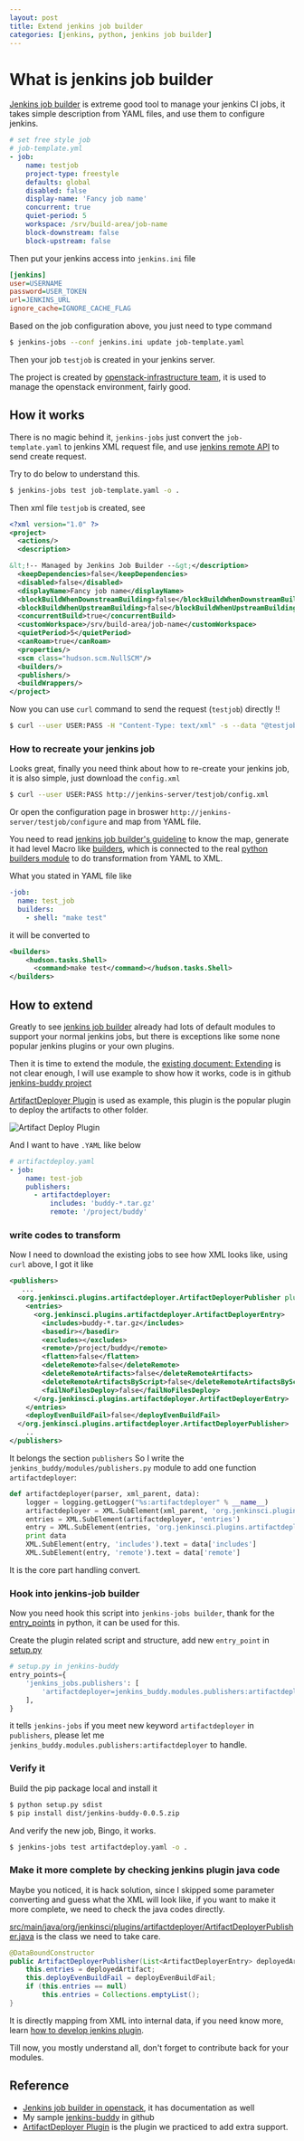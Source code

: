 ```yaml
---
layout: post
title: Extend jenkins job builder
categories: [jenkins, python, jenkins job builder]
---
```


# What is jenkins job builder #

[Jenkins job builder][jjb] is extreme good tool to manage your jenkins CI jobs, it takes simple description from YAML files, and use them to configure jenkins.

```yaml
# set free style job
# job-template.yml
- job:
    name: testjob
    project-type: freestyle
    defaults: global
    disabled: false
    display-name: 'Fancy job name'
    concurrent: true
    quiet-period: 5
    workspace: /srv/build-area/job-name
    block-downstream: false
    block-upstream: false
```
 
Then put your jenkins access into `jenkins.ini` file   

```ini
[jenkins]
user=USERNAME
password=USER_TOKEN
url=JENKINS_URL
ignore_cache=IGNORE_CACHE_FLAG
```

Based on the job configuration above, you just need to type command

```bash
$ jenkins-jobs --conf jenkins.ini update job-template.yaml 
```

Then your job `testjob` is created in your jenkins server.

The project is created by [openstack-infrastructure team](https://wiki.openstack.org/wiki/InfraTeam), it is used to manage the openstack environment, fairly good.

## How it works ##

There is no magic behind it, `jenkins-jobs` just convert the `job-template.yaml` to jenkins XML request file, and use [jenkins remote API](https://wiki.jenkins-ci.org/display/JENKINS/Remote+access+API) to send create request.

Try to do below to understand this.

```bash
$ jenkins-jobs test job-template.yaml -o .
```

Then xml file `testjob` is created, see

```xml
<?xml version="1.0" ?>
<project>
  <actions/>
  <description>

&lt;!-- Managed by Jenkins Job Builder --&gt;</description>
  <keepDependencies>false</keepDependencies>
  <disabled>false</disabled>
  <displayName>Fancy job name</displayName>
  <blockBuildWhenDownstreamBuilding>false</blockBuildWhenDownstreamBuilding>
  <blockBuildWhenUpstreamBuilding>false</blockBuildWhenUpstreamBuilding>
  <concurrentBuild>true</concurrentBuild>
  <customWorkspace>/srv/build-area/job-name</customWorkspace>
  <quietPeriod>5</quietPeriod>
  <canRoam>true</canRoam>
  <properties/>
  <scm class="hudson.scm.NullSCM"/>
  <builders/>
  <publishers/>
  <buildWrappers/>
</project>
```

Now you can use `curl` command to send the request (`testjob`) directly !!

```bash
$ curl --user USER:PASS -H "Content-Type: text/xml" -s --data "@testjob" "http://jenkins-server/createItem?name=testjob"
```

### How to recreate your jenkins job ###

Looks great, finally you need think about how to re-create your jenkins job, it is also simple, just download the `config.xml`

```bash
$ curl --user USER:PASS http://jenkins-server/testjob/config.xml
```

Or open the configuration page in broswer `http://jenkins-server/testjob/configure` and map from YAML file.

You need to read [jenkins job builder's guideline](http://ci.openstack.org/jenkins-job-builder/configuration.html) to know the map, generate it had level Macro like [builders](http://ci.openstack.org/jenkins-job-builder/builders.html), which is connected to the real [python builders module](https://github.com/openstack-infra/jenkins-job-builder/blob/master/jenkins_jobs/modules/builders.py) to do transformation from YAML to XML. 

What you stated in YAML file like
	
```yaml
-job:
  name: test_job	
  builders:
    - shell: "make test"
```

it will be converted to

```xml 
<builders>
	<hudson.tasks.Shell>
	  <command>make test</command></hudson.tasks.Shell>
</builders>
```

## How to extend ##

Greatly to see [jenkins job builder][jjb] already had lots of default modules to support your normal jenkins jobs, but there is exceptions like some none popular jenkins plugins or your own plugins.

Then it is time to extend the module, the [existing document: Extending](http://ci.openstack.org/jenkins-job-builder/extending.html) is not clear enough, I will use example to show how it works, code is in github [jenkins-buddy project](https://github.com/larrycai/jenkins-buddy)

[ArtifactDeployer Plugin](https://wiki.jenkins-ci.org/display/JENKINS/ArtifactDeployer+Plugin) is used as example, this plugin is the popular plugin to deploy the artifacts to other folder.

![Artifact Deploy Plugin][img-artifactdeployer]

And I want to have `.YAML` like below

```yaml
# artifactdeploy.yaml
- job:
    name: test-job
    publishers:
      - artifactdeployer: 
          includes: 'buddy-*.tar.gz'
          remote: '/project/buddy'
```

### write codes to transform ###

Now I need to download the existing jobs to see how XML looks like, using `curl` above, I got it like

```xml
<publishers>
   ...	
  <org.jenkinsci.plugins.artifactdeployer.ArtifactDeployerPublisher plugin="artifactdeployer@0.27">
	<entries>
	  <org.jenkinsci.plugins.artifactdeployer.ArtifactDeployerEntry>
	    <includes>buddy-*.tar.gz</includes>
	    <basedir></basedir>
	    <excludes></excludes>
	    <remote>/project/buddy</remote>
	    <flatten>false</flatten>
	    <deleteRemote>false</deleteRemote>
	    <deleteRemoteArtifacts>false</deleteRemoteArtifacts>
	    <deleteRemoteArtifactsByScript>false</deleteRemoteArtifactsByScript>
	    <failNoFilesDeploy>false</failNoFilesDeploy>
	  </org.jenkinsci.plugins.artifactdeployer.ArtifactDeployerEntry>
	</entries>
	<deployEvenBuildFail>false</deployEvenBuildFail>
  </org.jenkinsci.plugins.artifactdeployer.ArtifactDeployerPublisher>
	..
</publishers> 
```

It belongs the section `publishers` So I write the `jenkins_buddy/modules/publishers.py` module to add one function `artifactdeployer`:

```python
def artifactdeployer(parser, xml_parent, data):
    logger = logging.getLogger("%s:artifactdeployer" % __name__)
    artifactdeployer = XML.SubElement(xml_parent, 'org.jenkinsci.plugins.artifactdeployer.ArtifactDeployerPublisher')
    entries = XML.SubElement(artifactdeployer, 'entries')
    entry = XML.SubElement(entries, 'org.jenkinsci.plugins.artifactdeployer.ArtifactDeployerEntry')
    print data
    XML.SubElement(entry, 'includes').text = data['includes']
    XML.SubElement(entry, 'remote').text = data['remote']
```

It is the core part handling convert.

### Hook into jenkins-job builder ###

Now you need hook this script into `jenkins-jobs builder`, thank for the [entry_points](http://docs.pylonsproject.org/projects/pylons-webframework/en/latest/advanced_pylons/entry_points_and_plugins.html) in python, it can be used for this.

Create the plugin related script and structure, add new `entry_point` in [setup.py](https://github.com/larrycai/jenkins-buddy/blob/master/setup.py)

```python
# setup.py in jenkins-buddy
entry_points={
    'jenkins_jobs.publishers': [
        'artifactdeployer=jenkins_buddy.modules.publishers:artifactdeployer',
    ],
}
```
it tells `jenkins-jobs` if you meet new keyword `artifactdeployer` in `publishers`, please let me `jenkins_buddy.modules.publishers:artifactdeployer` to handle.

### Verify it ###

Build the pip package local and install it 

```bash
$ python setup.py sdist
$ pip install dist/jenkins-buddy-0.0.5.zip
```
 
And verify the new job, Bingo, it works.

```bash
$ jenkins-jobs test artifactdeploy.yaml -o . 
```

### Make it more complete by checking jenkins plugin java code ###

Maybe you noticed, it is hack solution, since I skipped some parameter converting and guess what the XML will look like, if you want to make it more complete, we need to check the java codes directly.

[src/main/java/org/jenkinsci/plugins/artifactdeployer/ArtifactDeployerPublisher.java](https://github.com/jenkinsci/artifactdeployer-plugin/blob/master/src/main/java/org/jenkinsci/plugins/artifactdeployer/ArtifactDeployerPublisher.java) is the class we need to take care.

```java
@DataBoundConstructor
public ArtifactDeployerPublisher(List<ArtifactDeployerEntry> deployedArtifact, boolean deployEvenBuildFail) {
    this.entries = deployedArtifact;
    this.deployEvenBuildFail = deployEvenBuildFail;
    if (this.entries == null)
        this.entries = Collections.emptyList();
}
```

It is directly mapping from XML into internal data, if you need know more, learn [how to develop jenkins plugin](https://wiki.jenkins-ci.org/display/JENKINS/Plugin+tutorial).

Till now, you mostly understand all, don't forget to contribute back for your modules.

## Reference ##

* [Jenkins job builder in openstack][jjb], it has documentation as well
* My sample [jenkins-buddy](https://github.com/larrycai/jenkins-buddy) in github
* [ArtifactDeployer Plugin](https://wiki.jenkins-ci.org/display/JENKINS/ArtifactDeployer+Plugin) is the plugin we practiced to add extra support.

[jjb]: http://ci.openstack.org/jenkins-job-builder/extending.html
[img-artifactdeployer]: http://larrycaiyu.com/blog/images/artifactdeploy.png